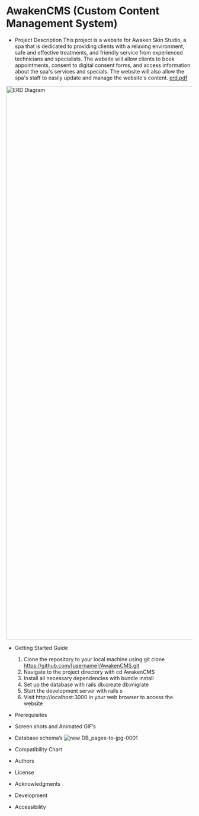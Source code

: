 # AwakenCMS (Custom Content Management System)
* Project Description
This project is a website for Awaken Skin Studio, a spa that is dedicated to providing clients with a relaxing environment, safe and effective treatments, and friendly service from experienced technicians and specialists. The website will allow clients to book appointments, consent to digital consent forms, and access information about the spa's services and specials. The website will also allow the spa's staff to easily update and manage the website's content.
[erd.pdf](https://github.com/BobolaObi/AwakenCMS/files/11257536/erd.pdf)

<img width="1493" alt="ERD Diagram" src="https://user-images.githubusercontent.com/91813831/232661208-4045a5d4-fd22-4b38-b850-4bb98e994a25.png">

* Getting Started Guide
    1. Clone the repository to your local machine using git clone https://github.com/[username]/AwakenCMS.git
    2. Navigate to the project directory with cd AwakenCMS
    3. Install all necessary dependencies with bundle install
    4. Set up the database with rails db:create db:migrate
    5. Start the development server with rails s
    6. Visit http://localhost:3000 in your web browser to access the website

* Prerequisites
* Screen shots and Animated GIF’s
* Database schema’s
![new DB_pages-to-jpg-0001](https://user-images.githubusercontent.com/91559950/222935015-c5e37187-aa50-4be3-9f96-278b95e50c65.jpg)

* Compatibility Chart
* Authors
* License
* Acknowledgments
* Development
* Accessibility
